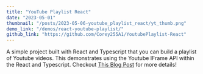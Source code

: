 ```yaml
---
title: "YouTube Playlist React"
date: "2023-05-01"
thumbnail: "/posts/2023-05-06-youtube_playlist_react/yt_thumb.png"
demo_link: "/demos/react-youtube-playlist/"
github_link: "https://github.com/Corey255A1/YoutubePlaylist-React"
---
```

A simple project built with React and Typescript that you can build a playlist of Youtube videos. This demonstrates using the Youtube IFrame API within the React and Typescript. Checkout [This Blog Post](/posts/2023-05-06-youtube_playlist_react/) for more details!
